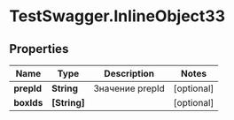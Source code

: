 # TestSwagger.InlineObject33

## Properties

Name | Type | Description | Notes
------------ | ------------- | ------------- | -------------
**prepId** | **String** | Значение prepId | [optional] 
**boxIds** | **[String]** |  | [optional] 


